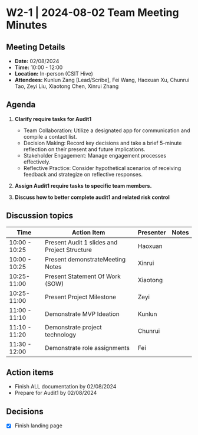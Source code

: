# W2-1 | 2024-08-02 Team Meeting Minutes

## Meeting Details
- **Date:** 02/08/2024
- **Time:** 10:00 - 12:00
- **Location:** In-person (CSIT Hive) 
- **Attendees:** Kunlun Zang [Lead/Scribe], Fei Wang, Haoxuan Xu, Chunrui Tao, Zeyi Liu, Xiaotong Chen, Xinrui Zhang 

## Agenda
1. **Clarify require tasks for Audit1** 
   - Team Collaboration: Utilize a designated app for communication and compile a contact list.
   - Decision Making: Record key decisions and take a brief 5-minute reflection on their present and future implications.
   - Stakeholder Engagement: Manage engagement processes effectively.
   - Reflective Practice: Consider hypothetical scenarios of receiving feedback and strategize on reflective responses.
2. **Assign Audit1 require tasks to specific team members.** 
   
3. **Discuss how to better complete audit1 and related risk control** 

## Discussion topics

| Time                | Action Item                                             | Presenter        | Notes      |
|---------------------|---------------------------------------------------------|------------------|------------|
| 10:00 - 10:25             | Present Audit 1 slides and Project Structure  | Haoxuan | |
| 10:00 - 10:25             | Present demonstrateMeeting Notes  | Xinrui  | |
| 10:25- 11:00              | Present Statement Of Work (SOW)    |  Xiaotong  | |
| 10:25- 11:00              | Present Project Milestone    |  Zeyi  | |
| 11:00 - 11:10             | Demonstrate MVP Ideation       | Kunlun | |
| 11:10 - 11:20             | Demonstrate project technology                              | Chunrui |  |
| 11:30 - 12:00             | Demonstrate role assignments                             | Fei |  |

## Action items 
- Finish ALL documentation by 02/08/2024
- Prepare for Audit1 by 02/08/2024

## Decisions 
- [x] Finish landing page
